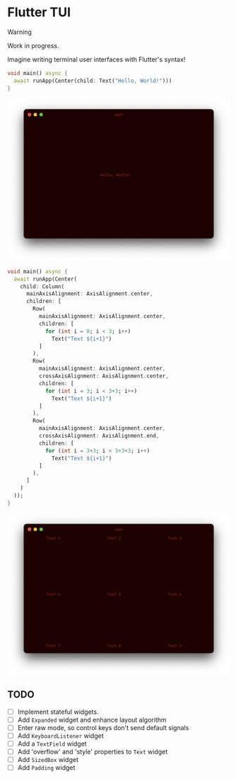 # Flutter TUI

> [!WARNING]
> Work in progress.

Imagine writing terminal user interfaces with Flutter's syntax!

```dart
void main() async {
  await runApp(Center(child: Text("Hello, World!")))
}
```
![Hello, World](docs/images/hello_world.png)

```dart
void main() async {
  await runApp(Center(
    child: Column(
      mainAxisAlignment: AxisAlignment.center,
      children: [
        Row(
          mainAxisAlignment: AxisAlignment.center,
          children: [
            for (int i = 0; i < 3; i++)
              Text("Text ${i+1}")
          ]
        ),
        Row(
          mainAxisAlignment: AxisAlignment.center,
          crossAxisAlignment: AxisAlignment.center,
          children: [
            for (int i = 3; i < 3+3; i++)
              Text("Text ${i+1}")
          ]
        ),
        Row(
          mainAxisAlignment: AxisAlignment.center,
          crossAxisAlignment: AxisAlignment.end,
          children: [
            for (int i = 3+3; i < 3+3+3; i++)
              Text("Text ${i+1}")
          ]
        ),
      ]
    )
  ));
}
```
![Column and Row](docs/images/layout.png)

## TODO
- [ ] Implement stateful widgets.
- [ ] Add `Expanded` widget and enhance layout algorithm
- [ ] Enter raw mode, so control keys don't send default signals
- [ ] Add `KeyboardListener` widget
- [ ] Add a `TextField` widget
- [ ] Add 'overflow' and 'style' properties to `Text` widget
- [ ] Add `SizedBox` widget
- [ ] Add `Padding` widget